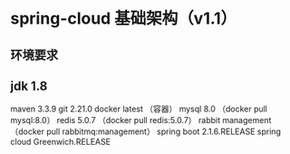 # spring-cloud 基础架构（v1.1）

## 环境要求
jdk 1.8
---
maven 3.3.9
git 2.21.0
docker latest （容器）
mysql 8.0 （docker pull mysql:8.0）
redis 5.0.7 （docker pull redis:5.0.7）
rabbit management （docker pull rabbitmq:management）
spring boot 2.1.6.RELEASE
spring cloud Greenwich.RELEASE

